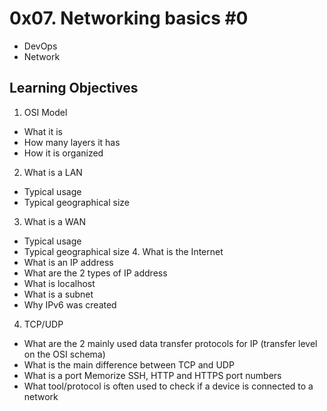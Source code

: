 # 0x07. Networking basics #0

- DevOps
- Network

## Learning Objectives

1. OSI Model

- What it is
- How many layers it has
- How it is organized

2. What is a LAN

- Typical usage
- Typical geographical size

3. What is a WAN

- Typical usage
- Typical geographical size 4. What is the Internet
- What is an IP address
- What are the 2 types of IP address
- What is localhost
- What is a subnet
- Why IPv6 was created

4. TCP/UDP

- What are the 2 mainly used data transfer protocols for IP (transfer level on the OSI schema)
- What is the main difference between TCP and UDP
- What is a port
  Memorize SSH, HTTP and HTTPS port numbers
- What tool/protocol is often used to check if a device is connected to a network
